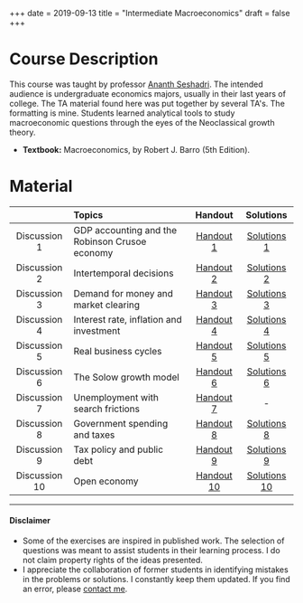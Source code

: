 +++
date = 2019-09-13
title = "Intermediate Macroeconomics"
draft = false
+++

# Course Description

This course was taught by professor [Ananth Seshadri](https://econ.wisc.edu/staff/seshadri-ananth/). The intended audience is undergraduate economics majors, usually in their last years of college. The TA material found here was put together by several TA's. The formatting is mine. Students learned analytical tools to study macroeconomic questions through the eyes of the Neoclassical growth theory.

* **Textbook:** Macroeconomics, by Robert J. Barro (5th Edition).


# Material

|  | Topics | Handout | Solutions |
|:---:|:---|:---:|:---:|
| Discussion 1 | GDP accounting and the Robinson Crusoe economy | [Handout 1](https://www.dropbox.com/s/9pve66cvp26ggyd/Handout%201.pdf?raw=1) | [Solutions 1](https://www.dropbox.com/s/w64h0jtjfwu3pwk/Handout%201-sol.pdf?raw=1) |
| Discussion 2 | Intertemporal decisions| [Handout 2](https://www.dropbox.com/s/3h79254jih04k3h/Handout%202.pdf?raw=1) | [Solutions 2](https://www.dropbox.com/s/hbljk9a9diioa6p/Handout%202-sol.pdf?raw=1) |
| Discussion 3 | Demand for money and market clearing | [Handout 3](https://www.dropbox.com/s/je3f7uz0di0t9h8/Handout%203.pdf?raw=1) | [Solutions 3](https://www.dropbox.com/s/k16eloidga1j7kk/Handout%203-sol.pdf?raw=1) |
| Discussion 4 | Interest rate, inflation and investment | [Handout 4](https://www.dropbox.com/s/l78oei73i2ikxqy/Handout%204.pdf?raw=1) | [Solutions 4](https://www.dropbox.com/s/kgerptt8gny18ez/Handout%204-sol.pdf?raw=1) |
| Discussion 5 | Real business cycles | [Handout 5](https://www.dropbox.com/s/h8edpafrt7lgp22/Handout%205.pdf?raw=1) | [Solutions 5](https://www.dropbox.com/s/h4nlzuqn3hqz771/Handout%205-sol.pdf?raw=1) |
| Discussion 6 | The Solow growth model | [Handout 6](https://www.dropbox.com/s/mt92c9g83qut72m/Handout%206.pdf?raw=1) | [Solutions 6](https://www.dropbox.com/s/4fjkprihqwe1n40/Handout%206-sol.pdf?raw=1) |
| Discussion 7 | Unemployment with search frictions| [Handout 7](https://www.dropbox.com/s/94g3g8vmxghe7sp/Handout%207.pdf?raw=1) | - |
| Discussion 8 | Government spending and taxes | [Handout 8](https://www.dropbox.com/s/qcn5sdy64ckv46e/Handout%208.pdf?raw=1) | [Solutions 8](https://www.dropbox.com/s/0xoofzxx7qn56vi/Handout%208-sol.pdf?raw=1) |
| Discussion 9 | Tax policy and public debt | [Handout 9](https://www.dropbox.com/s/syhz55coadehpgl/Handout%209.pdf?raw=1) | [Solutions 9](https://www.dropbox.com/s/ohblz0bcimm92bv/Handout%209-sol.pdf?raw=1) |
| Discussion 10 | Open economy | [Handout 10](https://www.dropbox.com/s/0szjunm6ylbldib/Handout%2010.pdf?raw=1) | [Solutions 10](https://www.dropbox.com/s/xvhlmg8k7zh7000/Handout%2010-sol.pdf?raw=1) |

---
#### Disclaimer
* Some of the exercises are inspired in published work. The selection of questions was meant to assist students in their learning process. I do not claim property rights of the ideas presented.
* I appreciate the collaboration of former students in identifying mistakes in the problems or solutions. I constantly keep them updated. If you find an error, please [contact me](mailto:gamartinez@wisc.edu).
